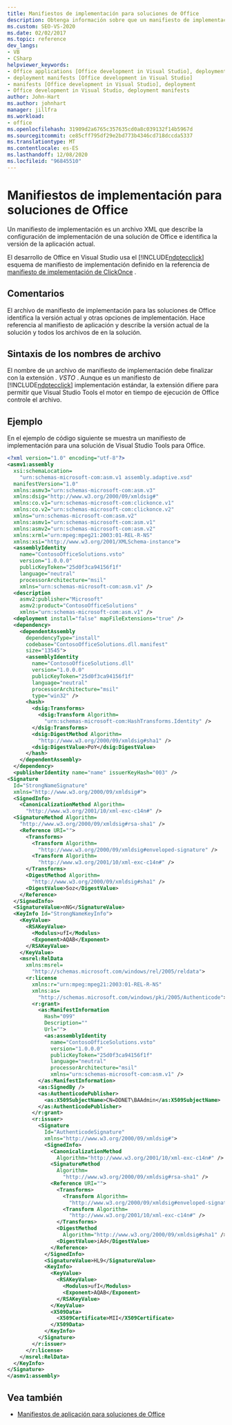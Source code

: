 ```yaml
---
title: Manifiestos de implementación para soluciones de Office
description: Obtenga información sobre que un manifiesto de implementación es un archivo XML que describe la configuración de implementación de una solución de Office e identifica la versión de la aplicación actual.
ms.custom: SEO-VS-2020
ms.date: 02/02/2017
ms.topic: reference
dev_langs:
- VB
- CSharp
helpviewer_keywords:
- Office applications [Office development in Visual Studio], deployment manifests
- deployment manifests [Office development in Visual Studio]
- manifests [Office development in Visual Studio], deployment
- Office development in Visual Studio, deployment manifests
author: John-Hart
ms.author: johnhart
manager: jillfra
ms.workload:
- office
ms.openlocfilehash: 31909d2a6765c357635cd0a8c039132f14b5967d
ms.sourcegitcommit: ce85cff795df29e2bd773b4346cd718dccda5337
ms.translationtype: MT
ms.contentlocale: es-ES
ms.lasthandoff: 12/08/2020
ms.locfileid: "96845510"
---
```

# <a name="deployment-manifests-for-office-solutions"></a>Manifiestos de implementación para soluciones de Office
  Un manifiesto de implementación es un archivo XML que describe la configuración de implementación de una solución de Office e identifica la versión de la aplicación actual.

 El desarrollo de Office en Visual Studio usa el [!INCLUDE[ndptecclick](../vsto/includes/ndptecclick-md.md)] esquema de manifiesto de implementación definido en la referencia de [manifiesto de implementación de ClickOnce](../deployment/clickonce-deployment-manifest.md) .

## <a name="remarks"></a>Comentarios
 El archivo de manifiesto de implementación para las soluciones de Office identifica la versión actual y otras opciones de implementación. Hace referencia al manifiesto de aplicación y describe la versión actual de la solución y todos los archivos de en la solución.

## <a name="file-name-syntax"></a>Sintaxis de los nombres de archivo
 El nombre de un archivo de manifiesto de implementación debe finalizar con la extensión *. VSTO* . Aunque es un manifiesto de [!INCLUDE[ndptecclick](../vsto/includes/ndptecclick-md.md)] implementación estándar, la extensión difiere para permitir que Visual Studio Tools el motor en tiempo de ejecución de Office controle el archivo.

## <a name="example"></a>Ejemplo
 En el ejemplo de código siguiente se muestra un manifiesto de implementación para una solución de Visual Studio Tools para Office.

```xml
<?xml version="1.0" encoding="utf-8"?>
<asmv1:assembly
  xsi:schemaLocation=
    "urn:schemas-microsoft-com:asm.v1 assembly.adaptive.xsd"
  manifestVersion="1.0"
  xmlns:asmv3="urn:schemas-microsoft-com:asm.v3"
  xmlns:dsig="http://www.w3.org/2000/09/xmldsig#"
  xmlns:co.v1="urn:schemas-microsoft-com:clickonce.v1"
  xmlns:co.v2="urn:schemas-microsoft-com:clickonce.v2"
  xmlns="urn:schemas-microsoft-com:asm.v2"
  xmlns:asmv1="urn:schemas-microsoft-com:asm.v1"
  xmlns:asmv2="urn:schemas-microsoft-com:asm.v2"
  xmlns:xrml="urn:mpeg:mpeg21:2003:01-REL-R-NS"
  xmlns:xsi="http://www.w3.org/2001/XMLSchema-instance">
  <assemblyIdentity
    name="ContosoOfficeSolutions.vsto"
    version="1.0.0.0"
    publicKeyToken="25d0f3ca94156f1f"
    language="neutral"
    processorArchitecture="msil"
    xmlns="urn:schemas-microsoft-com:asm.v1" />
  <description
    asmv2:publisher="Microsoft"
    asmv2:product="ContosoOfficeSolutions"
    xmlns="urn:schemas-microsoft-com:asm.v1" />
  <deployment install="false" mapFileExtensions="true" />
  <dependency>
    <dependentAssembly
      dependencyType="install"
      codebase="ContosoOfficeSolutions.dll.manifest"
      size="13545">
      <assemblyIdentity
        name="ContosoOfficeSolutions.dll"
        version="1.0.0.0"
        publicKeyToken="25d0f3ca94156f1f"
        language="neutral"
        processorArchitecture="msil"
        type="win32" />
      <hash>
        <dsig:Transforms>
          <dsig:Transform Algorithm=
            "urn:schemas-microsoft-com:HashTransforms.Identity" />
        </dsig:Transforms>
        <dsig:DigestMethod Algorithm=
          "http://www.w3.org/2000/09/xmldsig#sha1" />
        <dsig:DigestValue>PoY</dsig:DigestValue>
      </hash>
    </dependentAssembly>
  </dependency>
  <publisherIdentity name="name" issuerKeyHash="003" />
<Signature
  Id="StrongNameSignature"
  xmlns="http://www.w3.org/2000/09/xmldsig#">
  <SignedInfo>
    <CanonicalizationMethod Algorithm=
      "http://www.w3.org/2001/10/xml-exc-c14n#" />
  <SignatureMethod Algorithm=
    "http://www.w3.org/2000/09/xmldsig#rsa-sha1" />
    <Reference URI="">
      <Transforms>
        <Transform Algorithm=
          "http://www.w3.org/2000/09/xmldsig#enveloped-signature" />
        <Transform Algorithm=
          "http://www.w3.org/2001/10/xml-exc-c14n#" />
      </Transforms>
      <DigestMethod Algorithm=
        "http://www.w3.org/2000/09/xmldsig#sha1" />
      <DigestValue>5oz</DigestValue>
    </Reference>
  </SignedInfo>
  <SignatureValue>nNG</SignatureValue>
  <KeyInfo Id="StrongNameKeyInfo">
    <KeyValue>
      <RSAKeyValue>
        <Modulus>ufI</Modulus>
        <Exponent>AQAB</Exponent>
      </RSAKeyValue>
    </KeyValue>
    <msrel:RelData
      xmlns:msrel=
        "http://schemas.microsoft.com/windows/rel/2005/reldata">
      <r:license
        xmlns:r="urn:mpeg:mpeg21:2003:01-REL-R-NS"
        xmlns:as=
          "http://schemas.microsoft.com/windows/pki/2005/Authenticode">
        <r:grant>
          <as:ManifestInformation
            Hash="099"
            Description=""
            Url="">
            <as:assemblyIdentity
              name="ContosoOfficeSolutions.vsto"
              version="1.0.0.0"
              publicKeyToken="25d0f3ca94156f1f"
              language="neutral"
              processorArchitecture="msil"
              xmlns="urn:schemas-microsoft-com:asm.v1" />
          </as:ManifestInformation>
          <as:SignedBy />
          <as:AuthenticodePublisher>
            <as:X509SubjectName>CN=DDNET\BAAdmin</as:X509SubjectName>
          </as:AuthenticodePublisher>
        </r:grant>
        <r:issuer>
          <Signature
            Id="AuthenticodeSignature"
            xmlns="http://www.w3.org/2000/09/xmldsig#">
            <SignedInfo>
              <CanonicalizationMethod
                Algorithm="http://www.w3.org/2001/10/xml-exc-c14n#" />
              <SignatureMethod
                Algorithm=
                  "http://www.w3.org/2000/09/xmldsig#rsa-sha1" />
              <Reference URI="">
                <Transforms>
                  <Transform Algorithm=
                    "http://www.w3.org/2000/09/xmldsig#enveloped-signature" />
                  <Transform Algorithm=
                    "http://www.w3.org/2001/10/xml-exc-c14n#" />
                </Transforms>
                <DigestMethod
                  Algorithm="http://www.w3.org/2000/09/xmldsig#sha1" />
                <DigestValue>iAd</DigestValue>
              </Reference>
            </SignedInfo>
            <SignatureValue>HL9</SignatureValue>
            <KeyInfo>
              <KeyValue>
                <RSAKeyValue>
                  <Modulus>ufI</Modulus>
                  <Exponent>AQAB</Exponent>
                </RSAKeyValue>
              </KeyValue>
              <X509Data>
                <X509Certificate>MII</X509Certificate>
              </X509Data>
            </KeyInfo>
          </Signature>
        </r:issuer>
      </r:license>
    </msrel:RelData>
  </KeyInfo>
</Signature>
</asmv1:assembly>
```

## <a name="see-also"></a>Vea también

- [Manifiestos de aplicación para soluciones de Office](../vsto/application-manifests-for-office-solutions.md)